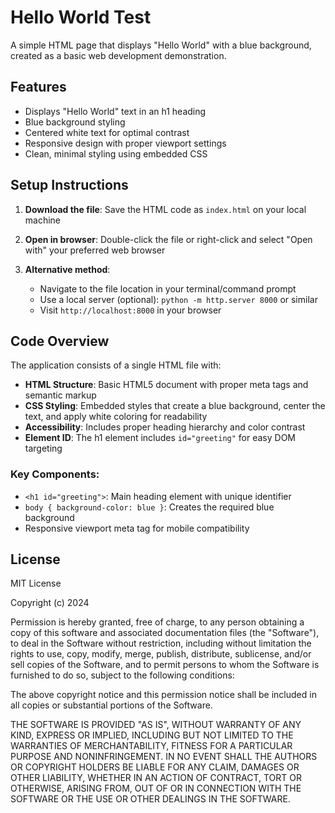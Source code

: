 # Hello World Test

A simple HTML page that displays "Hello World" with a blue background, created as a basic web development demonstration.

## Features

- Displays "Hello World" text in an h1 heading
- Blue background styling
- Centered white text for optimal contrast
- Responsive design with proper viewport settings
- Clean, minimal styling using embedded CSS

## Setup Instructions

1. **Download the file**: Save the HTML code as `index.html` on your local machine

2. **Open in browser**: Double-click the file or right-click and select "Open with" your preferred web browser

3. **Alternative method**: 
   - Navigate to the file location in your terminal/command prompt
   - Use a local server (optional): `python -m http.server 8000` or similar
   - Visit `http://localhost:8000` in your browser

## Code Overview

The application consists of a single HTML file with:

- **HTML Structure**: Basic HTML5 document with proper meta tags and semantic markup
- **CSS Styling**: Embedded styles that create a blue background, center the text, and apply white coloring for readability
- **Accessibility**: Includes proper heading hierarchy and color contrast
- **Element ID**: The h1 element includes `id="greeting"` for easy DOM targeting

### Key Components:
- `<h1 id="greeting">`: Main heading element with unique identifier
- `body { background-color: blue }`: Creates the required blue background
- Responsive viewport meta tag for mobile compatibility

## License

MIT License

Copyright (c) 2024

Permission is hereby granted, free of charge, to any person obtaining a copy of this software and associated documentation files (the "Software"), to deal in the Software without restriction, including without limitation the rights to use, copy, modify, merge, publish, distribute, sublicense, and/or sell copies of the Software, and to permit persons to whom the Software is furnished to do so, subject to the following conditions:

The above copyright notice and this permission notice shall be included in all copies or substantial portions of the Software.

THE SOFTWARE IS PROVIDED "AS IS", WITHOUT WARRANTY OF ANY KIND, EXPRESS OR IMPLIED, INCLUDING BUT NOT LIMITED TO THE WARRANTIES OF MERCHANTABILITY, FITNESS FOR A PARTICULAR PURPOSE AND NONINFRINGEMENT. IN NO EVENT SHALL THE AUTHORS OR COPYRIGHT HOLDERS BE LIABLE FOR ANY CLAIM, DAMAGES OR OTHER LIABILITY, WHETHER IN AN ACTION OF CONTRACT, TORT OR OTHERWISE, ARISING FROM, OUT OF OR IN CONNECTION WITH THE SOFTWARE OR THE USE OR OTHER DEALINGS IN THE SOFTWARE.